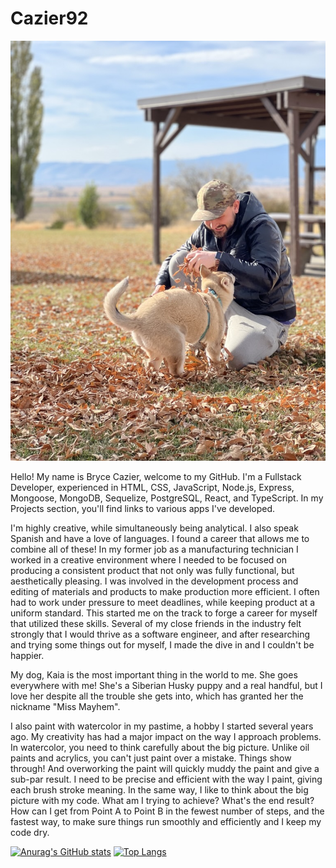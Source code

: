 # Cazier92

![photo of dog and owner](./images/CE13BA46-71B4-4CDE-841F-EA906B9B4B13_1_105_c.jpeg)

Hello! My name is Bryce Cazier, welcome to my GitHub. I'm a Fullstack Developer, experienced in HTML, CSS, JavaScript, Node.js, Express, Mongoose, MongoDB, Sequelize, PostgreSQL, React, and TypeScript. In my Projects section, you'll find links to various apps I've developed. 

I'm highly creative, while simultaneously being analytical. I also speak Spanish and have a love of languages. I found a career that allows me to combine all of these! In my former job as a manufacturing technician I worked in a creative environment where I needed to be focused on producing a consistent product that not only was fully functional, but aesthetically pleasing. I was involved in the development process and editing of materials and products to make production more efficient. I often had to work under pressure to meet deadlines, while keeping product at a uniform standard. This started me on the track to forge a career for myself that utilized these skills. Several of my close friends in the industry felt strongly that I would thrive as a software engineer, and after researching and trying some things out for myself, I made the dive in and I couldn't be happier.

My dog, Kaia is the most important thing in the world to me. She goes everywhere with me! She's a Siberian Husky puppy and a real handful, but I love her despite all the trouble she gets into, which has granted her the nickname "Miss Mayhem".

I also paint with watercolor in my pastime, a hobby I started several years ago. My creativity has had a major impact on the way I approach problems. In watercolor, you need to think carefully about the big picture. Unlike oil paints and acrylics, you can't just paint over a mistake. Things show through! And overworking the paint will quickly muddy the paint and give a sub-par result. I need to be precise and efficient with the way I paint, giving each brush stroke meaning. In the same way, I like to think about the big picture with my code. What am I trying to achieve? What's the end result? How can I get from Point A to Point B in the fewest number of steps, and the fastest way, to make sure things run smoothly and efficiently and I keep my code dry.

[![Anurag's GitHub stats](https://github-readme-stats.vercel.app/api?username=Cazier92&count_private=true&show_icons=true&theme=radical)](https://github.com/anuraghazra/github-readme-stats) [![Top Langs](https://github-readme-stats.vercel.app/api/top-langs/?username=Cazier92&langs_count=7&layout=compact&theme=radical)](https://github.com/anuraghazra/github-readme-stats)